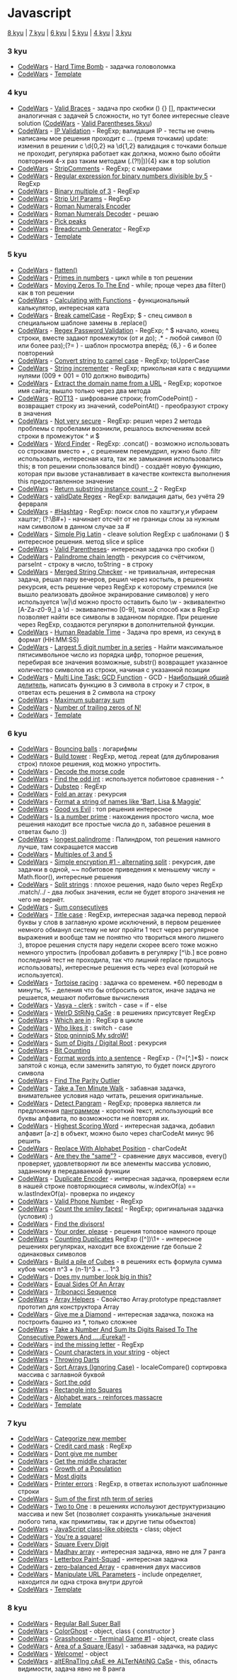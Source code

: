 # Javascript

[8 kyu](#8kyu) | [7 kyu](#7kyu) | [6 kyu](#6kyu) | [5 kyu](#5kyu) | [4 kyu](#4kyu) | [3 kyu](#3kyu)

### <a name="3kyu">3 kyu</a>
* [CodeWars](https://www.codewars.com/kata/hard-time-bomb/train/javascript) - [Hard Time Bomb](3kyu/HardTimeBomb.js) - задачка головоломка
* [CodeWars]() - [Template](3kyu/.Template.js) 


### <a name="4kyu">4 kyu</a>
* [CodeWars](https://www.codewars.com/kata/valid-braces/train/javascript) - [Valid Braces](4kyu/ValidBraces.js) - задача про скобки () {} [], практически аналогичная с задачей 5 сложности, но тут более интересные cleave solution ([CodeWars](https://www.codewars.com/kata/valid-parentheses/train/javascript) - [Valid Parentheses 5kyu](5kyu/ValidParentheses.js))
* [CodeWars](https://www.codewars.com/kata/ip-validation/train/javascript) - [IP Validation](4kyu/IPValidation.js) - RegExp; валидация IP - тесты не очень написаны мое решения проходит с ... (тремя точками) update: изменил в решении с \d{0,2} на \d{1,2} валидация с точками больше не проходит, регулярка работает как должна, можно было обойти повторения 4-х раз таким методам (\.(?!$)|$)){4} как в top solution
* [CodeWars](https://www.codewars.com/kata/strip-comments/train/javascript) - [StripComments](4kyu/StripComments.js) - RegExp; с маркерами
* [CodeWars](https://www.codewars.com/kata/regular-expression-for-binary-numbers-divisible-by-5/train/javascript) - [Regular expression for binary numbers divisible by 5](4kyu/RegularExpressionForBinaryNumbersDivisibleBy5.js) - RegExp 
* [CodeWars](https://www.codewars.com/kata/54de279df565808f8b00126a) - [Binary multiple of 3](4kyu/BinaryMultipleOf3.js) - RegExp
* [CodeWars](https://www.codewars.com/kata/strip-url-params/train/javascript) - [Strip Url Params](4kyu/StripUrlParams.js) - RegExp
* [CodeWars](https://www.codewars.com/kata/roman-numerals-encoder/train/javascript) - [Roman Numerals Encoder](4kyu/RomanNumeralsEncoder.js)
* [CodeWars](https://www.codewars.com/kata/roman-numerals-decoder/train/javascript) - [Roman Numerals Decoder](4kyu/RomanNumeralsDecoder.js) - решаю
* [CodeWars](http://www.codewars.com/kata/pick-peaks/train/javascript) - [Pick peaks](4kyu/PickPeaks.js)
* [CodeWars](http://www.codewars.com/kata/breadcrumb-generator/train/javascript) - [Breadcrumb Generator](4kyu/BreadcrumbGenerator.js) - RegExp 
* [CodeWars]() - [Template](4kyu/.Template.js) 

### <a name="5kyu">5 kyu</a>
* [CodeWars](https://www.codewars.com/kata/513fa1d75e4297ba38000003) - [flatten()](5kyu/flatten().js)
* [CodeWars](https://www.codewars.com/kata/primes-in-numbers/train/javascript) - [Primes in numbers](5kyu/PrimesInNumbers.js) - цикл while в топ решении 
* [CodeWars](https://www.codewars.com/kata/moving-zeros-to-the-end/train/javascript) - [Moving Zeros To The End](5kyu/MovingZerosToTheEnd.js) - while; проще через два filter() как в топ решении
* [CodeWars](https://www.codewars.com/kata/calculating-with-functions/train/javascript) - [Calculating with Functions](5kyu/CalculatingWithFunctions.js) - функциональный калькулятор, интересная ката
* [CodeWars](https://www.codewars.com/kata/break-camelcase/train/javascript) - [Break camelCase](5kyu/BreakCamelCase.js) - RegExp; $ - спец символ в специальном шаблоне замены в .replace()
* [CodeWars](https://www.codewars.com/kata/regex-password-validation/train/javascript) - [Regex Password Validation](5kyu/RegexPasswordValidation.js) - RegExp; ^ $ начало, конец строки, вместе задают промежуток (от и до); .* - любой символ (0 или более раз);(?= ) - шаблон просмотра вперёд; {6,} - 6 и более повторений
* [CodeWars](https://www.codewars.com/kata/convert-string-to-camel-case/train/javascript) - [Convert string to camel case](5kyu/ConvertStringToCamelCase.js) - RegExp; toUpperCase
* [CodeWars](https://www.codewars.com/kata/string-incrementer/train/javascript) - [String incrementer](5kyu/StringIncrementer.js) - RegExp; прикольная ката с ведущими нулями (009 + 001 = 010 должно выводить)  
* [CodeWars](https://www.codewars.com/kata/extract-the-domain-name-from-a-url-1/train/javascript) - [Extract the domain name from a URL](5kyu/ExtractTheDomainNameFromAURL.js) - RegExp; короткое имя сайта; вышло только через два метода
* [CodeWars](https://www.codewars.com/kata/rot13/train/javascript) - [ROT13](5kyu/ROT13.js) - шифрование строки; fromCodePoint() - возвращает строку из значений, codePointAt() - преобразуют строку в значения
* [CodeWars](https://www.codewars.com/kata/not-very-secure/train/javascript) - [Not very secure](5kyu/NotVerySecure.js) - RegExp: решил через 2 метода проблемы с пробелами возникли, решалось включениям всей строки  в промежуток ^  и $  
* [CodeWars](https://www.codewars.com/kata/word-finder/train/javascript) - [Word Finder](5kyu/WordFinder.js) - RegExp:  .concat() - возможно использовать со строками вместо + , с решением перемудрил, нужно было .filtr использовать, интересная ката, так же замыкания использовались this; в топ решении спользовался bind() -  создаёт новую функцию, которая при вызове устанавливает в качестве контекста выполнения this предоставленное значение
* [CodeWars](https://www.codewars.com/kata/return-substring-instance-count-2/train/javascript) - [Return substring instance count - 2](5kyu/ReturnSubstringInstanceCount-2.js) - RegExp
* [CodeWars](https://www.codewars.com/kata/validdate-regex/train/javascript) - [validDate Regex](5kyu/validDateRegex.js) - RegExp: валидация даты, без учёта 29 фервраля
* [CodeWars](https://www.codewars.com/kata/number-hashtag/train/javascript) - [#Hashtag](5kyu/%23Hashtag.js) - RegExp: поиск слов по хаштэгу,и убираем хаштэг; (?:\B#+) - начинает отсчёт от не границы слоы за нужным нам символом в данном случае за # 
* [CodeWars](https://www.codewars.com/kata/simple-pig-latin/train/javascript) - [Simple Pig Latin](5kyu/SimplePigLatin.js) - cleave solution RegExp с шаблонами () $ интересное решения. метод slice и splice
* [CodeWars](https://www.codewars.com/kata/valid-parentheses/train/javascript) - [Valid Parentheses](5kyu/ValidParentheses.js)- интересная задачка про скобки () 
* [CodeWars](https://www.codewars.com/kata/palindrome-chain-length) - [Palindrome chain length](5kyu/PalindromeChainLength.js) - рекурсия со счётчиком, parseInt - строку в число, toString - в строку
* [CodeWars](https://www.codewars.com/kata/merged-string-checker/train/javascript) - [Merged String Checker](5kyu/MergedStringChecker.js) - не тривиальная, интересная задача, решал пару вечеров, решил через костыль, в решениях рекурсия, есть решение через RegExp к которому стремился (не вышло реализовать двойное экранирование символов) у него используется \w|\d можно просто оставить было \w - эквивалентно [A-Za-z0-9_] а \d - эквивалентно [0-9], такой способ как в RegExp позволяет найти все символы в заданном порядке.  При решение через RegExp, создаются регулярки в дополнительной функции.
* [CodeWars](https://www.codewars.com/kata/human-readable-time/train/javascript) - [Human Readable Time](5kyu/HumanReadableTime.js) - Задача про время, из секунд в формат (HH:MM:SS)
* [CodeWars](https://www.codewars.com/kata/largest-5-digit-number-in-a-series/train/javascript) - [Largest 5 digit number in a series](5kyu/Largest5DigitNumberInASeries.js) - Найти максимальное пятисимвольное число из порядка цифр, топорное решения, перебирая все значения возможные, substr() возвращает указанное количество символов из строки, начиная с указанной позиции
* [CodeWars](https://www.codewars.com/kata/multi-line-task-gcd-function/train/javascript) - [Multi Line Task: GCD Function](5kyu/MultiLineTaskGCDFunction.js) - GCD - [Наибольший общий делитель](https://ru.wikipedia.org/wiki/%D0%9D%D0%B0%D0%B8%D0%B1%D0%BE%D0%BB%D1%8C%D1%88%D0%B8%D0%B9_%D0%BE%D0%B1%D1%89%D0%B8%D0%B9_%D0%B4%D0%B5%D0%BB%D0%B8%D1%82%D0%B5%D0%BB%D1%8C), написать функцию в 3 символа в строку и 7 строк, в ответах есть решения в 2 символа на строку
* [CodeWars](http://www.codewars.com/kata/maximum-subarray-sum/train/javascript) - [Maximum subarray sum](5kyu/MaximumSubarraySum.js)
* [CodeWars](https://www.codewars.com/kata/number-of-trailing-zeros-of-n/train/javascript) - [Number of trailing zeros of N!](5kyu/NumberOfTrailingZerosOfN!.js)
* [CodeWars]() - [Template](5kyu/.Template.js)

### <a name="6kyu">6 kyu</a>
* [CodeWars](https://www.codewars.com/kata/bouncing-balls/train/javascript) - [Bouncing balls](6kyu/BouncingBalls.js) : логарифмы
* [CodeWars](https://www.codewars.com/kata/build-tower/train/javascript) - [Build tower](6kyu/BuildTower.js) : RegExp, метод .repeat (для дублирования строк) плохое решения, код можно упростить.
* [CodeWars](https://www.codewars.com/kata/decode-the-morse-code/train/javascript) - [Decode the morse code](6kyu/DecodeTheMorseCode.js) 
* [CodeWars](https://www.codewars.com/kata/find-the-odd-int/train/javascript) - [Find the odd int](6kyu/FindTheOddInt.js) : используется побитовое сравнения - ^ 
* [CodeWars](https://www.codewars.com/kata/dubstep/javascript) - [Dubstep](6kyu/Dubstep.js) : RegExp 
* [CodeWars](https://www.codewars.com/kata/57ea70aa5500adfe8a000110) - [Fold an array](6kyu/FoldAnArray.js) : рекурсия 
* [CodeWars](https://www.codewars.com/kata/format-a-string-of-names-like-bart-lisa-and-maggie/train/javascript) - [Format a string of names like 'Bart, Lisa & Maggie'](6kyu/FormatAStringOfMamesLike'Bart,Lisa&Maggie'.js)
* [CodeWars](https://www.codewars.com/kata/52761ee4cffbc69732000738) - [Good vs Evil](6kyu/GoodVsEvil.js) : топ решения интересное
* [CodeWars](https://www.codewars.com/kata/is-a-number-prime/train/javascript) - [Is a number prime](6kyu/IsANumberPrime.js) : нахождения простого числа, мое решения находит все простые числа до n, забавное решения в ответах было :))
* [CodeWars](https://www.codewars.com/kata/longest-palindrome/javascript) - [longest palindrome](6kyu/longestPalindrome.js) : Палиндром, топ решения намного лучше, там сокращается массив
* [CodeWars](https://www.codewars.com/kata/multiples-of-3-and-5/train/javascript) - [Multiples of 3 and 5](6kyu/MultiplesOf3And5.js)
* [CodeWars](https://www.codewars.com/kata/simple-encryption-number-1-alternating-split/train/javascript) - [Simple encryption #1 - alternating split](6kyu/SimpleEncryption%231-AlternatingSplit.js) : рекурсия, две задачки в одной, ~~ побитовое приведения к меньшему числу = Math.floor(), интересные решения 
* [CodeWars](https://www.codewars.com/kata/split-strings/train/javascript) - [Split strings](6kyu/SplitStrings.js) : плохое решения, надо было через RegExp .match/../ - два любых значения, если не будет второго значения не чего не вернёт.
* [CodeWars](https://www.codewars.com/kata/sum-consecutives/train/javascript) - [Sum consecutives](6kyu/SumConsecutives.js)
* [CodeWars](https://www.codewars.com/kata/title-case/javascript) - [Title case](6kyu/TitleCase.js) : RegExp, интересная задачка перевод первой буквы у слов в заглавную кроме исключений, в первом решениее немного обманул систему не мог пройти 1 тест через регулярное выражения и вообще там не понятно что твориться много лишнего :), второе решения спустя пару недели скорее всего тоже можно немного упростить (пробовал добавить в регулярку [^\b.] все ровно последний тест не проходила, так что лишний replace пришлось использовать), интересные решения есть через eval (который не используется). 
* [CodeWars](https://www.codewars.com/kata/tortoise-racing/javascript) - [Tortoise racing](6kyu/TortoiseRacing.js) : задачка со временем. *60 переводм в минуты, % - деления что бы отбросить остаток, иначе задача не решается, мешают побитовые вычисления 
* [CodeWars](https://www.codewars.com/kata/vasya-clerk/train/javascript) - [Vasya - clerk](6kyu/Vasya-Clerk.js) : switch - case = if - else
* [CodeWars](https://www.codewars.com/kata/weird-string-case/train/javascript) - [WeIrD StRiNg CaSe](6kyu/WeIrDStRiNgCaSe.js) : в решениях присутсвует RegExp
* [CodeWars](https://www.codewars.com/kata/550554fd08b86f84fe000a58) - [Which are in](6kyu/WhichAreIn.js) : RegExp в цикле
* [CodeWars](https://www.codewars.com/kata/weird-string-case/train/javascript) - [Who likes it](6kyu/WhoLikesIt.js) : switch - case
* [CodeWars](https://www.codewars.com/kata/stop-gninnips-my-sdrow/train/javascript) - [Stop gninnipS My sdroW!](6kyu/StopGninnipSMySdroW!.js)
* [CodeWars](https://www.codewars.com/kata/sum-of-digits-slash-digital-root/train/javascript) - [Sum of Digits / Digital Root](6kyu/SumOfDigitsDigitalRoot.js) : рекурсия
* [CodeWars](https://www.codewars.com/kata/bit-counting/train/javascript) - [Bit Counting](6kyu/BitCounting.js)
* [CodeWars](https://www.codewars.com/kata/format-words-into-a-sentence/train/javascript) - [Format words into a sentence](6kyu/FormatWordsIntoASentence.js) - RegExp - (?=[^,]*$) - поиск запятой с конца, если заменить запятую, то будет поиск другого символа
* [CodeWars](https://www.codewars.com/kata/find-the-parity-outlier/train/javascript) - [Find The Parity Outlier](6kyu/FindTheParityOutlier.js)
* [CodeWars](https://www.codewars.com/kata/take-a-ten-minute-walk/train/javascript) - [Take a Ten Minute Walk](6kyu/TakeaTenMinuteWalk.js) - забавная задачка, внимательнее условия надо читать, решения оригинальные.
* [CodeWars](https://www.codewars.com/kata/detect-pangram/train/javascript) - [Detect Pangram](6kyu/DetectPangram.js) - RegExp; проверка является ли предложения [панграммом](https://ru.wikipedia.org/wiki/%D0%9F%D0%B0%D0%BD%D0%B3%D1%80%D0%B0%D0%BC%D0%BC%D0%B0) - короткий текст, использующий все  буквы алфавита, по возможности не повторяя их.
* [CodeWars](https://www.codewars.com/kata/highest-scoring-word/train/javascript) - [Highest Scoring Word](6kyu/HighestScoringWord.js) - интересная задачка, добавил алфавит [a-z] в объект, можно было через charCodeAt минус 96 решить
* [CodeWars](https://www.codewars.com/kata/replace-with-alphabet-position/train/javascript) - [Replace With Alphabet Position](6kyu/ReplaceWithAlphabetPosition.js) - charCodeAt
* [CodeWars](https://www.codewars.com/kata/are-they-the-same/train/javascript) - [Are they the "same"?](6kyu/AreTheyThesame.js) - сравнение двух массивов, every() проверяет, удовлетворяют ли все элементы массива условию, заданному в передаваемой функции
* [CodeWars](https://www.codewars.com/kata/duplicate-encoder/train/javascript) - [Duplicate Encoder](6kyu/DuplicateEncoder.js) - интересная задачка, проверяем если в нашей строке повторяющиеся символы, w.indexOf(a) == w.lastIndexOf(a)- проверка по индексу
* [CodeWars](https://www.codewars.com/kata/valid-phone-number/train/javascript) - [Valid Phone Number](6kyu/ValidPhoneNumber.js) - RegExp 
* [CodeWars](https://www.codewars.com/kata/count-the-smiley-faces/train/javascript) - [Count the smiley faces!](6kyu/CountTheSmileyFaces!.js) - RegExp; оригинальная задачка (условия) :)
* [CodeWars](https://www.codewars.com/kata/find-the-divisors/train/javascript) - [Find the divisors!](6kyu/FindTheDivisors!.js) 
* [CodeWars](https://www.codewars.com/kata/your-order-please/train/javascript) - [Your order, please](6kyu/YourOrderPlease.js) - решения топовое намного проще
* [CodeWars](https://www.codewars.com/kata/counting-duplicates/train/javascript) - [Counting Duplicates](6kyu/CountingDuplicates.js) RegExp ([^])\1+ - интересное решениях регулярках, находит все вхождение где больше 2 одинаковых символов
* [CodeWars](https://www.codewars.com/kata/build-a-pile-of-cubes/train/javascript) - [Build a pile of Cubes](6kyu/BuildAPileOfCubes.js) - в решениях есть формула сумма кубов чисел n^3 + (n-1)^3 + ... 1^3
* [CodeWars](https://www.codewars.com/kata/does-my-number-look-big-in-this/train/javascript) - [Does my number look big in this?](6kyu/DoesMyNumberLookBigInThis.js)
* [CodeWars](https://www.codewars.com/kata/equal-sides-of-an-array/train/javascript) - [Equal Sides Of An Array](6kyu/EqualSidesOfAnArray.js)
* [CodeWars](https://www.codewars.com/kata/tribonacci-sequence/train/javascript) - [Tribonacci Sequence](6kyu/TribonacciSequence.js)
* [CodeWars](https://www.codewars.com/kata/array-helpers/train/javascript) - [Array Helpers](6kyu/ArrayHelpers.js) - Свойство Array.prototype представляет прототип для конструктора Array
* [CodeWars](https://www.codewars.com/kata/give-me-a-diamond/train/javascript) - [Give me a Diamond](6kyu/GiveMeADiamond.js) - интересная задачка, похожа на построить башню из *, только сложнее
* [CodeWars](https://www.codewars.com/kata/take-a-number-and-sum-its-digits-raised-to-the-consecutive-powers-and-dot-dot-dot-eureka/train/javascript) - [Take a Number And Sum Its Digits Raised To The Consecutive Powers And ....¡Eureka!!](6kyu/TakeANumberAndSumItsDigitsRaisedToTheConsecutivePowersAnd¡Eureka.js) - 
* [CodeWars](https://www.codewars.com/kata/find-the-missing-letter/train/javascript) - [ind the missing letter](6kyu/IndTheMissingLetter.js) - RegExp
* [CodeWars](https://www.codewars.com/kata/count-characters-in-your-string/train/javascript) - [Count characters in your string](6kyu/CountCharactersInYourString.js) - object
* [CodeWars](https://www.codewars.com/kata/throwing-darts/train/javascript) - [Throwing Darts](6kyu/ThrowingDarts.js)
* [CodeWars](https://www.codewars.com/kata/sort-arrays-ignoring-case/train/javascript) - [Sort Arrays (Ignoring Case)](6kyu/SortArrays(IgnoringCase).js) - localeCompare() сортировка массива с заглавной буквой
* [CodeWars](https://www.codewars.com/kata/sort-the-odd/train/javascript) - [Sort the odd](6kyu/SortTheOdd.js)
* [CodeWars](https://www.codewars.com/kata/rectangle-into-squares/train/javascript) - [Rectangle into Squares](6kyu/RectangleIntoSquares.js)
* [CodeWars](https://www.codewars.com/kata/alphabet-wars-reinforces-massacre/train/javascript) - [Alphabet wars - reinforces massacre](6kyu/AlphabetWarsReinforcesMassacre.js)
* [CodeWars]() - [Template](6kyu/.Template.js)


### <a name="7kyu">7 kyu</a>
* [CodeWars](https://www.codewars.com/kata/categorize-new-member/train/javascript) - [Categorize new member](7kyu/CategorizeNewMember.js)
* [CodeWars](https://www.codewars.com/kata/5412509bd436bd33920011bc) - [Credit card mask](7kyu/CreditCardMask.js) : RegExp
* [CodeWars](https://www.codewars.com/kata/5813d19765d81c592200001a) - [Dont give me number](7kyu/DontGiveMeNumber.js)
* [CodeWars](https://www.codewars.com/kata/get-the-middle-character/train/javascript) - [Get the middle character](7kyu/GetTheMiddleCharacter.js)
* [CodeWars](https://www.codewars.com/kata/growth-of-a-population/train/javascript) - [Growth of a Population](7kyu/GrowthOfAPopulation.js)
* [CodeWars](https://www.codewars.com/kata/most-digits/train/javascript) - [Most digits](7kyu/MostDigits.js)
* [CodeWars](https://www.codewars.com/kata/56541980fa08ab47a0000040) - [Printer errors](7kyu/PrinterErrors.js) : RegExp, в ответах используют шаблонные строки
* [CodeWars](https://www.codewars.com/kata/sum-of-the-first-nth-term-of-series/train/javascript) - [Sum of the first nth term of series](7kyu/SumOfTheFirstNthTermOfSeries.js)
* [CodeWars](https://www.codewars.com/kata/two-to-one/train/javascript) - [Two to One](7kyu/TwoToOne.js) : в решениях испольузют деструктуризацию массива и new Set (позволяет сохранять уникальные значения любого типа, как примитивы, так и другие типы объектов)
* [CodeWars](https://www.codewars.com/kata/javascript-class-like-objects/train/javascript) - [JavaScript class-like objects](7kyu/JavaScriptClass-likeObjects.js) - class; object
* [CodeWars](https://www.codewars.com/kata/youre-a-square/train/javascript) - [You're a square!](7kyu/YoureASquare.js)
* [CodeWars](https://www.codewars.com/kata/square-every-digit/train/javascript) - [Square Every Digit](7kyu/SquareEveryDigit.js)
* [CodeWars](https://www.codewars.com/kata/madhav-array/train/javascript) - [Madhav array](7kyu/MadhavArray.js) - интересная задачка, явно не для 7 ранга 
* [CodeWars](http://www.codewars.com/kata/letterbox-paint-squad/train/javascript) - [Letterbox Paint-Squad](7kyu/LetterboxPaint-Squad.js) - интересная задачка
* [CodeWars](http://www.codewars.com/kata/zero-balanced-array/train/javascript) - [zero-balanced Array](7kyu/ZeroBalancedArray.js) - сравнения двух массивов 
* [CodeWars](https://www.codewars.com/kata/manipulate-url-parameters/train/javascript) - [Manipulate URL Parameters](7kyu/ManipulateURLParameters.js) - include определяет, находится ли одна строка внутри другой
* [CodeWars]() - [Template](7kyu/.Template.js) 

### <a name="8kyu">8 kyu</a>
* [CodeWars](https://www.codewars.com/kata/regular-ball-super-ball/javascript) - [Regular Ball Super Ball](8kyu/RegularBallSuperBall.js)
* [CodeWars](https://www.codewars.com/kata/color-ghost/train/javascript) - [ColorGhost](8kyu/ColorGhost.js) - object, class { constructor } 
* [CodeWars](https://www.codewars.com/kata/grasshopper-terminal-game-number-1/train/javascript) - [Grasshopper - Terminal Game #1](8kyu/Grasshopper-TerminalGame1.js) - object, create class 
* [CodeWars](https://www.codewars.com/kata/area-of-a-square-easy/train/javascript) - [Area of a Square (Easy)](8kyu/AreaOfASquare(Easy).js) - забавная задачка, на радиус
* [CodeWars](https://www.codewars.com/kata/welcome/train/javascript) - [Welcome!](8kyu/Welcome!.js) - object
* [CodeWars](https://www.codewars.com/kata/alternating-case-%3C-equals-%3E-alternating-case/train/javascript) - [altERnaTIng cAsE <=> ALTerNAtiNG CaSe](8kyu/altERnaTIngcAsEALTerNAtiNGCaSe.js) - this, область видимости, задача явно не 8 ранга
